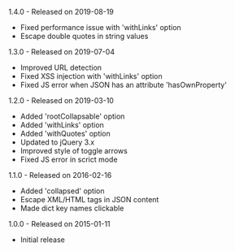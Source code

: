 1.4.0 - Released on 2019-08-19

  * Fixed performance issue with 'withLinks' option
  * Escape double quotes in string values

1.3.0 - Released on 2019-07-04

  * Improved URL detection
  * Fixed XSS injection with 'withLinks' option
  * Fixed JS error when JSON has an attribute 'hasOwnProperty'

1.2.0 - Released on 2019-03-10

  * Added 'rootCollapsable' option
  * Added 'withLinks' option
  * Added 'withQuotes' option
  * Updated to jQuery 3.x
  * Improved style of toggle arrows
  * Fixed JS error in scrict mode

1.1.0 - Released on 2016-02-16

  * Added 'collapsed' option
  * Escape XML/HTML tags in JSON content
  * Made dict key names clickable

1.0.0 - Released on 2015-01-11

  * Initial release

